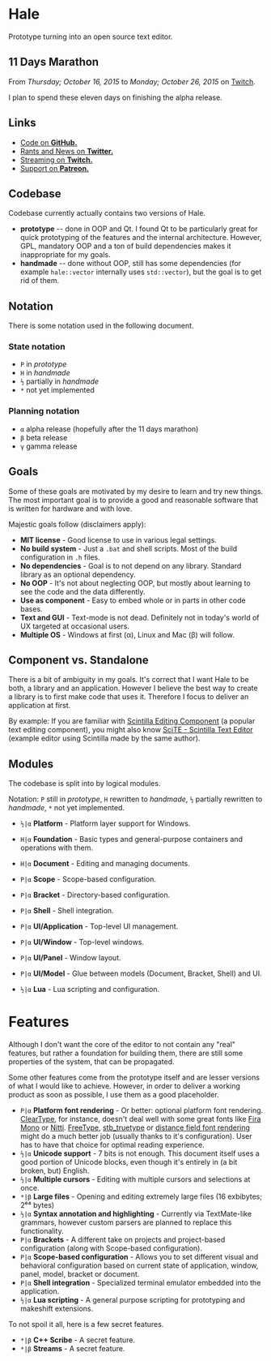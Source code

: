 # Hale

Prototype turning into an open source text editor.

## 11 Days Marathon

From *Thursday; October 16, 2015* to *Monday; October 26, 2015* on [Twitch](http://www.twitch.tv/martincohen).

I plan to spend these eleven days on finishing the alpha release.

## Links

- [Code on **GitHub.**](https://github.com/martincohen/Hale)
- [Rants and News on **Twitter.**](http://twitter.com/martin_cohen)
- [Streaming on **Twitch.**](http://twitch.com/martincohen)
- [Support on **Patreon.**](http://patreon.com/martincohen)

## Codebase

Codebase currently actually contains two versions of Hale.

- **prototype** -- done in OOP and Qt. I found Qt to be particularly great for quick prototyping of the features and the internal architecture. However, GPL, mandatory OOP and a ton of build dependencies makes it inappropriate for my goals.
- **handmade** -- done without OOP, still has some dependencies (for example `hale::vector` internally uses `std::vector`), but the goal is to get rid of them.

## Notation

There is some notation used in the following document.

### State notation

- `P` in *prototype*
- `H` in *handmade*
- `½` partially in *handmade*
- `*` not yet implemented

### Planning notation

- `α` alpha release (hopefully after the 11 days marathon)
- `β` beta release
- `γ` gamma release

## Goals

Some of these goals are motivated by my desire to learn and try new things. The most important goal is to provide a good and reasonable software that is written for hardware and with love.

Majestic goals follow (disclaimers apply):

- **MIT license** - Good license to use in various legal settings.
- **No build system** - Just a `.bat` and shell scripts. Most of the build configuration in `.h` files.
- **No dependencies** - Goal is to not depend on any library. Standard library as an optional dependency.
- **No OOP** - It's not about neglecting OOP, but mostly about learning to see the code and the data differently.
- **Use as component** - Easy to embed whole or in parts in other code bases.
- **Text and GUI** - Text-mode is not dead. Definitely not in today's world of UX targeted at occasional users.
- **Multiple OS** - Windows at first (α), Linux and Mac (β) will follow.

## Component vs. Standalone

There is a bit of ambiguity in my goals. It's correct that I want Hale to be both, a library and an application. However I believe the best way to create a library is to first make code that uses it. Therefore I focus to deliver an application at first.

By example: If you are familiar with [Scintilla Editing Component](http://www.scintilla.org/) (a popular text editing component), you might also know [SciTE - Scintilla Text Editor](http://www.scintilla.org/SciTE.html) (example editor using Scintilla made by the same author).

## Modules

The codebase is split into by logical modules.

Notation: `P` still in *prototype*, `H` rewritten to *handmade*, `½` partially rewritten to *handmade*, `*` not yet implemented.

- `½|α` **Platform** - Platform layer support for Windows.
- `H|α` **Foundation** - Basic types and general-purpose containers and operations with them.

- `H|α` **Document** - Editing and managing documents.
- `P|α` **Scope** - Scope-based configuration.
- `P|α` **Bracket** - Directory-based configuration.
- `P|α` **Shell** - Shell integration.

- `P|α` **UI/Application** - Top-level UI management.
- `P|α` **UI/Window** - Top-level windows.
- `P|α` **UI/Panel** - Window layout.
- `P|α` **UI/Model** - Glue between models (Document, Bracket, Shell) and UI.

- `½|α` **Lua** - Lua scripting and configuration.

# Features

Although I don't want the core of the editor to not contain any "real" features, but rather a foundation for building them, there are still some properties of the system, that can be propagated.

Some other features come from the prototype itself and are lesser versions of what I would like to achieve. However, in order to deliver a working product as soon as possible, I use them as a good placeholder.

- `P|α` **Platform font rendering** - Or better: optional platform font rendering. [ClearType](https://en.wikipedia.org/wiki/ClearType), for instance, doesn't deal well with some great fonts like [Fira Mono](https://mozilla.github.io/Fira/) or [Nitti](https://www.boldmonday.com/typeface/nitti/). [FreeType](http://www.freetype.org/), [stb_truetype](https://github.com/nothings/stb/blob/master/stb_truetype.h) or [distance field font rendering](http://www.valvesoftware.com/publications/2007/SIGGRAPH2007_AlphaTestedMagnification.pdf) might do a much better job (usually thanks to it's configuration). User has to have that choice for optimal reading experience.
- `½|α` **Unicode support** - 7 bits is not enough. This document itself uses a good portion of Unicode blocks, even though it's entirely in (a bit broken, but) English.
- `½|α` **Multiple cursors** - Editing with multiple cursors and selections at once.
- `*|β` **Large files** - Opening and editing extremely large files (16 exbibytes; 2⁶⁴ bytes)
- `½|α` **Syntax annotation and highlighting** - Currently via TextMate-like grammars, however custom parsers are planned to replace this functionality.
- `P|α` **Brackets** - A different take on projects and project-based configuration (along with Scope-based configuration).
- `P|α` **Scope-based configuration** - Allows you to set different visual and behavioral configuration based on current state of application, window, panel, model, bracket or document.
- `P|α` **Shell integration** - Specialized terminal emulator embedded into the application.
- `½|α` **Lua scripting** - A general purpose scripting for prototyping and makeshift extensions.

To not spoil it all, here is a few secret features.

- `*|β` **C++ Scribe** - A secret feature.
- `*|β` **Streams** - A secret feature.